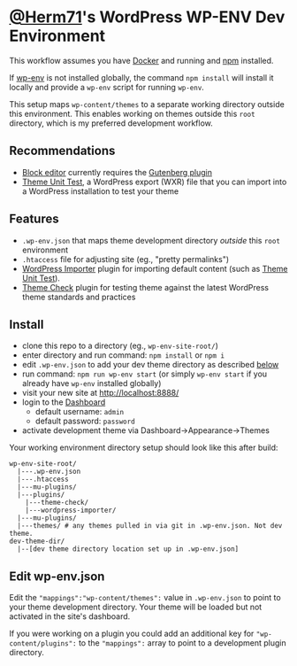 # [@Herm71](https://github.com/Herm71)'s WordPress WP-ENV Dev Environment

This workflow assumes you have [Docker](https://www.docker.com/) and running and [npm](https://www.npmjs.com/) installed.

If [wp-env](https://developer.wordpress.org/block-editor/reference-guides/packages/packages-env/) is not installed globally, the command `npm install` will install it locally and provide a `wp-env` script for running `wp-env`.

This setup maps `wp-content/themes` to a separate working directory outside this environment. This enables working on themes outside this `root` directory, which is my preferred development workflow.

## Recommendations

- [Block editor](https://developer.wordpress.org/block-editor/how-to-guides/themes/block-theme-overview/) currently requires the [Gutenberg plugin](https://github.com/WordPress/gutenberg)
- [Theme Unit Test](https://codex.wordpress.org/Theme_Unit_Test), a WordPress export (WXR) file that you can import into a WordPress installation to test your theme

## Features

- `.wp-env.json` that maps theme development directory *outside* this `root` environment
- `.htaccess` file for adjusting site (eg., "pretty permalinks")
- [WordPress Importer](https://wordpress.org/plugins/wordpress-importer/) plugin for importing default content (such as [Theme Unit Test](https://codex.wordpress.org/Theme_Unit_Test)).
- [Theme Check](https://wordpress.org/plugins/theme-check/) plugin for testing theme against the latest WordPress theme standards and practices

## Install

- clone this repo to a directory (eg., `wp-env-site-root/`)
- enter directory and run command: `npm install` or `npm i`
- edit `.wp-env.json` to add your dev theme directory as described [below](#edit-wp-env.json)
- run command: `npm run wp-env start` (or simply `wp-env start` if you already have `wp-env` installed globally)
- visit your new site at [http://localhost:8888/](http://localhost:8888/)
- login to the [Dashboard](http://localhost:8888/wp-admin)
    - default username: `admin`
    - default password: `password`
- activate development theme via Dashboard->Appearance->Themes

Your working environment directory setup should look like this after build:

```text
wp-env-site-root/
  |---.wp-env.json
  |---.htaccess
  |---mu-plugins/
  |---plugins/
    |---theme-check/
    |---wordpress-importer/
  |---mu-plugins/
  |---themes/ # any themes pulled in via git in .wp-env.json. Not dev theme.
dev-theme-dir/
  |--[dev theme directory location set up in .wp-env.json]
```

## Edit wp-env.json

Edit the `"mappings":"wp-content/themes":` value in `.wp-env.json` to point to your theme development directory. Your theme will be loaded but not activated in the site's dashboard.

If you were working on a plugin you could add an additional key for `"wp-content/plugins":` to the `"mappings":` array to point to a development plugin directory.

